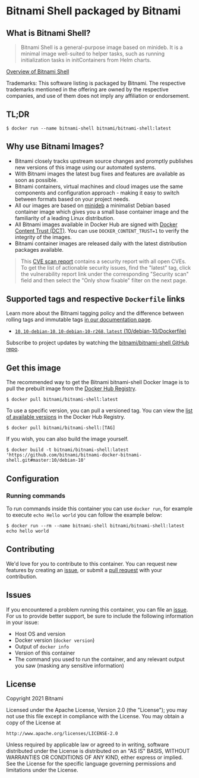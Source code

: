 # Bitnami Shell packaged by Bitnami

## What is Bitnami Shell?

> Bitnami Shell is a general-purpose image based on minideb. It is a minimal image well-suited to helper tasks, such as running initialization tasks in initContainers from Helm charts.

[Overview of Bitnami Shell](https://bitnami.com)

Trademarks: This software listing is packaged by Bitnami. The respective trademarks mentioned in the offering are owned by the respective companies, and use of them does not imply any affiliation or endorsement.

## TL;DR

```console
$ docker run --name bitnami-shell bitnami/bitnami-shell:latest
```

## Why use Bitnami Images?

* Bitnami closely tracks upstream source changes and promptly publishes new versions of this image using our automated systems.
* With Bitnami images the latest bug fixes and features are available as soon as possible.
* Bitnami containers, virtual machines and cloud images use the same components and configuration approach - making it easy to switch between formats based on your project needs.
* All our images are based on [minideb](https://github.com/bitnami/minideb) a minimalist Debian based container image which gives you a small base container image and the familiarity of a leading Linux distribution.
* All Bitnami images available in Docker Hub are signed with [Docker Content Trust (DCT)](https://docs.docker.com/engine/security/trust/content_trust/). You can use `DOCKER_CONTENT_TRUST=1` to verify the integrity of the images.
* Bitnami container images are released daily with the latest distribution packages available.


> This [CVE scan report](https://quay.io/repository/bitnami/bitnami-shell?tab=tags) contains a security report with all open CVEs. To get the list of actionable security issues, find the "latest" tag, click the vulnerability report link under the corresponding "Security scan" field and then select the "Only show fixable" filter on the next page.

## Supported tags and respective `Dockerfile` links

Learn more about the Bitnami tagging policy and the difference between rolling tags and immutable tags [in our documentation page](https://docs.bitnami.com/tutorials/understand-rolling-tags-containers/).


* [`10`, `10-debian-10`, `10-debian-10-r268`, `latest` (10/debian-10/Dockerfile)](https://github.com/bitnami/bitnami-docker-bitnami-shell/blob/10-debian-10-r268/10/debian-10/Dockerfile)

Subscribe to project updates by watching the [bitnami/bitnami-shell GitHub repo](https://github.com/bitnami/bitnami-docker-bitnami-shell).

## Get this image

The recommended way to get the Bitnami bitnami-shell Docker Image is to pull the prebuilt image from the [Docker Hub Registry](https://hub.docker.com/r/bitnami/bitnami-shell).

```console
$ docker pull bitnami/bitnami-shell:latest
```

To use a specific version, you can pull a versioned tag. You can view the [list of available versions](https://hub.docker.com/r/bitnami/bitnami-shell/tags/) in the Docker Hub Registry.

```console
$ docker pull bitnami/bitnami-shell:[TAG]
```

If you wish, you can also build the image yourself.

```console
$ docker build -t bitnami/bitnami-shell:latest 'https://github.com/bitnami/bitnami-docker-bitnami-shell.git#master:10/debian-10'
```

## Configuration

### Running commands

To run commands inside this container you can use `docker run`, for example to execute `echo Hello world` you can follow the example below:

```console
$ docker run --rm --name bitnami-shell bitnami/bitnami-shell:latest echo hello world
```

## Contributing

We'd love for you to contribute to this container. You can request new features by creating an [issue](https://github.com/bitnami/bitnami-docker-bitnami-shell/issues), or submit a [pull request](https://github.com/bitnami/bitnami-docker-bitnami-shell/pulls) with your contribution.

## Issues

If you encountered a problem running this container, you can file an [issue](https://github.com/bitnami/bitnami-docker-bitnami-shell/issues/new). For us to provide better support, be sure to include the following information in your issue:

- Host OS and version
- Docker version (`docker version`)
- Output of `docker info`
- Version of this container
- The command you used to run the container, and any relevant output you saw (masking any sensitive information)

## License

Copyright 2021 Bitnami

Licensed under the Apache License, Version 2.0 (the "License");
you may not use this file except in compliance with the License.
You may obtain a copy of the License at

    http://www.apache.org/licenses/LICENSE-2.0

Unless required by applicable law or agreed to in writing, software
distributed under the License is distributed on an "AS IS" BASIS,
WITHOUT WARRANTIES OR CONDITIONS OF ANY KIND, either express or implied.
See the License for the specific language governing permissions and
limitations under the License.
